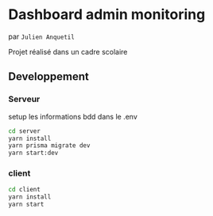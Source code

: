 # Dashboard admin monitoring

par `Julien Anquetil`

Projet réalisé dans un cadre scolaire

## Developpement

### Serveur

setup les informations bdd dans le .env

```bash
cd server 
yarn install
yarn prisma migrate dev
yarn start:dev
```

### client

```bash
cd client
yarn install
yarn start
```